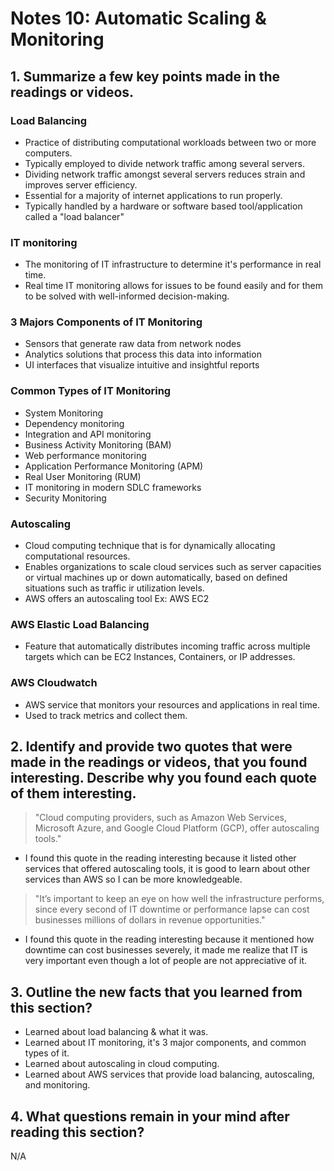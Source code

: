 # Notes 10: Automatic Scaling & Monitoring
## 1. Summarize a few key points made in the readings or videos.
### Load Balancing
- Practice of distributing computational workloads between two or more computers.
- Typically employed to divide network traffic among several servers.
- Dividing network traffic amongst several servers reduces strain and improves server efficiency.
- Essential for a majority of internet applications to run properly.
- Typically handled by a hardware or software based tool/application called a "load balancer"
### IT monitoring
- The monitoring of IT infrastructure to determine it's performance in real time.
- Real time IT monitoring allows for issues to be found easily and for them to be solved with well-informed decision-making.
### 3 Majors Components of IT Monitoring
- Sensors that generate raw data from network nodes
- Analytics solutions that process this data into information
- UI interfaces that visualize intuitive and insightful reports
### Common Types of IT Monitoring 
- System Monitoring
- Dependency monitoring
- Integration and API monitoring
- Business Activity Monitoring (BAM)
- Web performance monitoring
- Application Performance Monitoring (APM)
- Real User Monitoring (RUM)
- IT monitoring in modern SDLC frameworks
- Security Monitoring
### Autoscaling
- Cloud computing technique that is for dynamically allocating computational resources.
- Enables organizations to scale cloud services such as server capacities or virtual machines up or down automatically, based on defined situations such as traffic ir utilization levels. 
- AWS offers an autoscaling tool Ex: AWS EC2
### AWS Elastic Load Balancing
- Feature that automatically distributes incoming traffic across multiple targets which can be EC2 Instances, Containers, or IP addresses.
### AWS Cloudwatch
- AWS service that monitors your resources and applications in real time.
- Used to track metrics and collect them.
## 2. Identify and provide two quotes that were made in the readings or videos, that you found interesting. Describe why you found each quote of them interesting.
> "Cloud computing providers, such as Amazon Web Services, Microsoft Azure, and Google Cloud Platform (GCP), offer autoscaling tools."
- I found this quote in the reading interesting because it listed other services that offered autoscaling tools, it is good to learn about other services than AWS so I can be more knowledgeable.
> "It’s important to keep an eye on how well the infrastructure performs, since every second of IT downtime or performance lapse can cost businesses millions of dollars in revenue opportunities."
- I found this quote in the reading interesting because it mentioned how downtime can cost businesses severely, it made me realize that IT is very important even though a lot of people are not appreciative of it.
## 3. Outline the new facts that you learned from this section?
- Learned about load balancing & what it was.
- Learned about IT monitoring, it's 3 major components, and common types of it.
- Learned about autoscaling in cloud computing.
- Learned about AWS services that provide load balancing, autoscaling, and monitoring.
## 4. What questions remain in your mind after reading this section?
N/A
